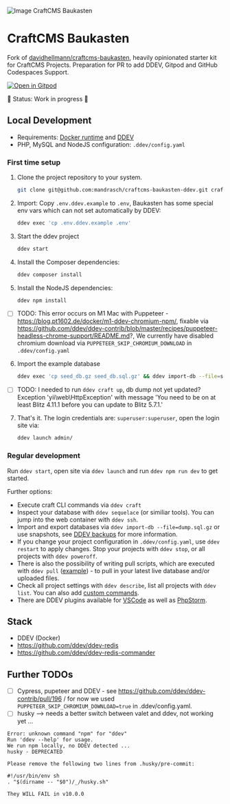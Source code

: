 ![Image CraftCMS Baukasten](CraftCMS-Baukasten.png)

# CraftCMS Baukasten

Fork of [davidhellmann/craftcms-baukasten](https://github.com/davidhellmann/craftcms-baukasten), heavily opinionated starter kit for CraftCMS Projects. Preparation for PR to add DDEV, Gitpod and GitHub Codespaces Support.

[![Open in Gitpod](https://gitpod.io/button/open-in-gitpod.svg)](https://gitpod.io/#https://github.com/mandrasch/craftcms-baukasten-ddev/)

🚧 Status: Work in progress 🚧

## Local Development

- Requirements: [Docker runtime](https://ddev.readthedocs.io/en/stable/users/install/docker-installation/) and [DDEV](https://ddev.readthedocs.io/en/stable/users/install/ddev-installation/)
- PHP, MySQL and NodeJS configuration: `.ddev/config.yaml`

### First time setup

1. Clone the project repository to your system.
   ```sh
   git clone git@github.com:mandrasch/craftcms-baukasten-ddev.git craftcms-baukasten-ddev && cd craftcms-baukasten-ddev
   ```

2. Import: Copy `.env.ddev.example` to `.env`, Baukasten has some special env vars which can not set automatically by DDEV:
   ```sh
   ddev exec 'cp .env.ddev.example .env'
   ```

2. Start the ddev project
   ```sh
   ddev start
   ```

4. Install the Composer dependencies:
   ```sh
   ddev composer install
   ```

5. Install the NodeJS dependencies:
   ```sh
   ddev npm install
   ```

- [ ] TODO: This error occurs on M1 Mac with Puppeteer - https://blog.pt1602.de/docker/m1-ddev-chromium-npm/, fixable via https://github.com/ddev/ddev-contrib/blob/master/recipes/puppeteer-headless-chrome-support/README.md?, We currently have disabled chromium download via `PUPPETEER_SKIP_CHROMIUM_DOWNLOAD` in `.ddev/config.yaml`

6. Import the example database
    ```sh
    ddev exec 'cp seed_db.gz seed_db.sql.gz' && ddev import-db --file=seed_db.sql.gz && ddev exec 'rm seed_db.sql.gz'
    ```

- [ ] TODO: I needed to run `ddev craft up`, db dump not yet updated? Exception 'yii\web\HttpException' with message 'You need to be on at least Blitz 4.11.1 before you can update to Blitz 5.7.1.'

7. That's it. The login credentials are: `superuser:superuser`, open the login site via:
   ```sh
   ddev launch admin/
   ```

### Regular development

Run `ddev start`, open site via `ddev launch` and run `ddev npm run dev` to get started.

Further options:

- Execute craft CLI commands via `ddev craft`
- Inspect your database with `ddev sequelace` (or similiar tools). You can jump into the web container with `ddev ssh`. 
- Import and export databases via `ddev import-db --file=dump.sql.gz` or use snapshots, see [DDEV backups](https://ddev.com/blog/ddev-backups/) for more information.
- If you change your project configuration in `.ddev/config.yaml`, use `ddev restart` to apply changes. Stop your projects with `ddev stop`, or all projects with `ddev poweroff`.  
- There is also the possibility of writing pull scripts, which are executed with `ddev pull` ([example](https://github.com/mandrasch/ddev-craftcms-vite/blob/main/.ddev/providers/production.yaml)) - to pull in your latest live database and/or uploaded files.
- Check all project settings with `ddev describe`, list all projects with `ddev list`. You can also add [custom commands](https://ddev.readthedocs.io/en/stable/users/extend/custom-commands/).
- There are DDEV plugins available for [VSCode](https://marketplace.visualstudio.com/items?itemName=biati.ddev-manager) as well as [PhpStorm](https://plugins.jetbrains.com/plugin/18813-ddev-integration).

## Stack

- DDEV (Docker)
- https://github.com/ddev/ddev-redis
- https://github.com/ddev/ddev-redis-commander

## Further TODOs

- [ ] Cypress, pupeteer and DDEV - see https://github.com/ddev/ddev-contrib/pull/196 / for now we used `PUPPETEER_SKIP_CHROMIUM_DOWNLOAD=true` in .ddev/config.yaml. 
- [ ] husky --> needs a better switch between valet and ddev, not working yet ... 

```
Error: unknown command "npm" for "ddev"
Run 'ddev --help' for usage.
We run npm locally, no DDEV detected ...
husky - DEPRECATED
```

```
Please remove the following two lines from .husky/pre-commit:

#!/usr/bin/env sh
. "$(dirname -- "$0")/_/husky.sh"

They WILL FAIL in v10.0.0
```
